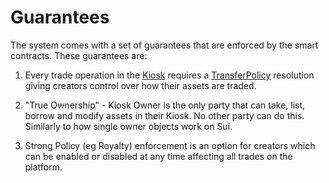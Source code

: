 # Guarantees

The system comes with a set of guarantees that are enforced by the smart contracts. These guarantees
are:

1. Every trade operation in the [Kiosk](./kiosk/README.md) requires a
[TransferPolicy](./transfer-policy/README.md) resolution giving creators control over how their
assets are traded.

2. "True Ownership" - Kiosk Owner is the only party that can take, list, borrow and modify assets in
their Kiosk. No other party can do this. Similarly to how single owner objects work on Sui.

3. Strong Policy (eg Royalty) enforcement is an option for creators which can be enabled or disabled
at any time affecting all trades on the platform.

<!-- 4. Shared Liquidity - Kiosks  -->
